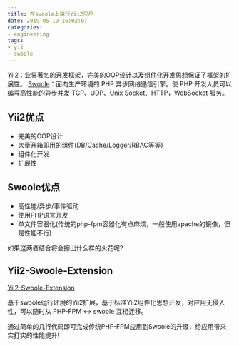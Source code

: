```yaml
---
title: 在swoole上运行Yii2应用
date: 2019-05-19 16:02:07
categories:
- engineering
tags:
- yii
- swoole
---
```


[Yii2](https://www.yiiframework.com)：业界著名的开发框架，完美的OOP设计以及组件化开发思想保证了框架的扩展性。
[Swoole](https://www.swoole.com/)：面向生产环境的 PHP 异步网络通信引擎。使 PHP 开发人员可以编写高性能的异步并发 TCP、UDP、Unix Socket、HTTP，WebSocket 服务。

## Yii2优点

+ 完美的OOP设计
+ 大量开箱即用的组件(DB/Cache/Logger/RBAC等等)
+ 组件化开发
+ 扩展性

## Swoole优点

+ 高性能/异步/事件驱动
+ 使用PHP语言开发
+ 单文件容器化(传统的php-fpm容器化有点麻烦，一般使用apache的镜像，但是性能不行)

如果这两者结合将会擦出什么样的火花呢?

## Yii2-Swoole-Extension

[Yii2-Swoole-Extension](https://github.com/swoole-foundation/yii2-swoole-extension)

基于swoole运行环境的Yii2扩展，基于标准Yii2组件化思想开发，对应用无侵入性，可以随时从 PHP-FPM <-> swoole 互相迁移。

通过简单的几行代码即可完成传统PHP-FPM应用到Swoole的升级，给应用带来实打实的性能提升!